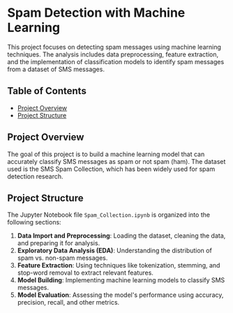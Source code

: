 # Spam Detection with Machine Learning

This project focuses on detecting spam messages using machine learning techniques. The analysis includes data preprocessing, feature extraction, and the implementation of classification models to identify spam messages from a dataset of SMS messages.

## Table of Contents
- [Project Overview](#project-overview)
- [Project Structure](#project-structure)


## Project Overview
The goal of this project is to build a machine learning model that can accurately classify SMS messages as spam or not spam (ham). The dataset used is the SMS Spam Collection, which has been widely used for spam detection research.


## Project Structure
The Jupyter Notebook file `Spam_Collection.ipynb` is organized into the following sections:
1. **Data Import and Preprocessing**: Loading the dataset, cleaning the data, and preparing it for analysis.
2. **Exploratory Data Analysis (EDA)**: Understanding the distribution of spam vs. non-spam messages.
3. **Feature Extraction**: Using techniques like tokenization, stemming, and stop-word removal to extract relevant features.
4. **Model Building**: Implementing machine learning models to classify SMS messages.
5. **Model Evaluation**: Assessing the model's performance using accuracy, precision, recall, and other metrics.


